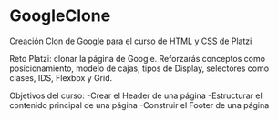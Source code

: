 # GoogleClone
Creación Clon de Google para el curso de HTML y CSS de Platzi

Reto Platzi: clonar la página de Google. Reforzarás conceptos como posicionamiento, modelo de cajas, tipos de Display, selectores como clases, IDS, Flexbox y Grid.

Objetivos del curso:
-Crear el Header de una página
-Estructurar el contenido principal de una página
-Construir el Footer de una página
